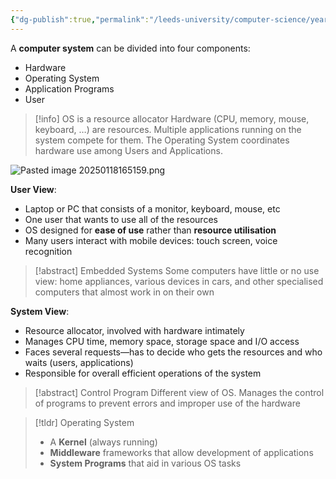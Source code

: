 ```yaml
---
{"dg-publish":true,"permalink":"/leeds-university/computer-science/year-2/operating-systems/revision/w1/p2-intro-to-operating-systems/"}
---
```



A **computer system** can be divided into four components:
- Hardware
- Operating System
- Application Programs
- User
>[!info] OS is a resource allocator
>Hardware (CPU, memory, mouse, keyboard, …) are resources. Multiple applications running on the system compete for them. The Operating System coordinates hardware use among Users and Applications.

![Pasted image 20250118165159.png](/img/user/Leeds%20University/Computer%20Science/Year%202/Operating%20Systems/Revision/images/Pasted%20image%2020250118165159.png)

**User View**:
- Laptop or PC that consists of a monitor, keyboard, mouse, etc
- One user that wants to use all of the resources
- OS designed for **ease of use** rather than **resource utilisation**
- Many users interact with mobile devices: touch screen, voice recognition
>[!abstract] Embedded Systems
>Some computers have little or no use view: home appliances, various devices in cars, and other specialised computers that almost work in on their own

**System View**:
- Resource allocator, involved with hardware intimately
- Manages CPU time, memory space, storage space and I/O access
- Faces several requests—has to decide who gets the resources and who waits (users, applications)
- Responsible for overall efficient operations of the system
>[!abstract] Control Program
>Different view of OS. Manages the control of programs to prevent errors and improper use of the hardware

>[!tldr] Operating System
>- A **Kernel** (always running)
>- **Middleware** frameworks that allow development of applications
>- **System Programs** that aid in various OS tasks

